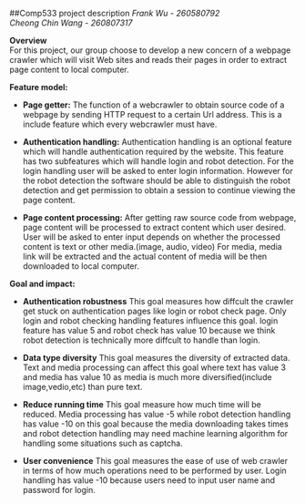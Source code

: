 ##Comp533 project description
*Frank Wu - 260580792*  
*Cheong Chin Wang - 260807317*

**Overview**  
For this project, our group choose to develop a new concern of a webpage crawler which will visit Web sites and reads their pages in order to extract page content to local computer.

**Feature model:**   

 - **Page getter:** The function of a webcrawler to obtain source code of a webpage by sending HTTP request to a certain Url address. This is a include feature which every webcrawler must have.

 - **Authentication handling:** Authentication handling is an optional feature which will handle authentication required by the website. This feature has two subfeatures which will handle login and robot detection. For the login handling user will be asked to enter login information. However for the robot detection the software should be able to distinguish the robot detection and get permission to obtain a session to continue viewing the page content. 

 - **Page content processing:** After getting raw source code from webpage, page content will be processed to extract content which user desired. User will be asked to enter input depends on whether the processed content is text or other media.(image, audio, video) For media, media link will be extracted and the actual content of media will be then downloaded to local computer.

**Goal and impact:**  

- **Authentication robustness**  This goal measures how diffcult the crawler get stuck on authentication pages like login or robot check page. Only login and robot checking handling features influence this goal. login feature has value 5 and robot check has value 10 because we think robot detection is technically more diffcult to handle than login.
 
- **Data type diversity**  This goal measures the diversity of extracted data. Text and media processing can affect this goal where text has value 3 and media has value 10 as media is much more diversified(include image,vedio,etc) than pure text.


- **Reduce running time** This goal measure how much time will be reduced. Media processing has value -5 while robot detection handling has value -10 on this goal because the media downloading takes times and robot detection handling may need machine learning algorithm for handling some situations such as captcha.

- **User convenience**  This goal measures the ease of use of web crawler in terms of how much operations need to be performed by user. Login handling has value -10 because users need to input user name and password for login.
 
 